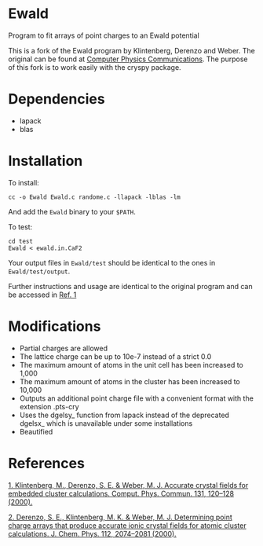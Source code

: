 # Ewald
Program to fit arrays of point charges to an Ewald potential

This is a fork of the Ewald program by Klintenberg, Derenzo and Weber. The original can be found at [Computer Physics Communications](http://cpc.cs.qub.ac.uk/summaries/ADME_v1_0.html).
The purpose of this fork is to work easily with the cryspy package.

# Dependencies

- lapack
- blas

# Installation

To install:

`cc -o Ewald Ewald.c randome.c -llapack -lblas -lm`

And add the `Ewald` binary to your `$PATH`.

To test:
```
cd test
Ewald < ewald.in.CaF2
```
Your output files in `Ewald/test` should be identical to the ones in `Ewald/test/output`.

Further instructions and usage are identical to the original program and can be accessed in [Ref. 1](https://doi.org/10.1016/S0010-4655(00)00071-0)

# Modifications
- Partial charges are allowed
- The lattice charge can be up to 10e-7 instead of a strict 0.0
- The maximum amount of atoms in the unit cell has been increased to 1,000 
- The maximum amount of atoms in the cluster has been increased to 10,000
- Outputs an additional point charge file with a convenient format with the extension .pts-cry
- Uses the dgelsy_ function from lapack instead of the deprecated dgelsx_ which is unavailable under some installations
- Beautified


# References
[1. Klintenberg, M., Derenzo, S. E. & Weber, M. J. Accurate crystal fields for embedded cluster calculations. Comput. Phys. Commun. 131, 120–128 (2000).](https://doi.org/10.1016/S0010-4655(00)00071-0)

[2. Derenzo, S. E., Klintenberg, M. K. & Weber, M. J. Determining point charge arrays that produce accurate ionic crystal fields for atomic cluster calculations. J. Chem. Phys. 112, 2074–2081 (2000).](https://doi.org/10.1063/1.480776)

